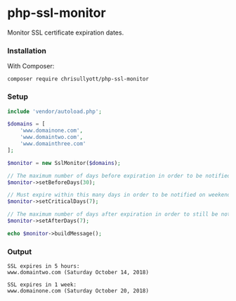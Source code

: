 # php-ssl-monitor

Monitor SSL certificate expiration dates.

### Installation

With Composer:

```
composer require chrisullyott/php-ssl-monitor
```

### Setup

```php
include 'vendor/autoload.php';

$domains = [
    'www.domainone.com',
    'www.domaintwo.com',
    'www.domainthree.com'
];

$monitor = new SslMonitor($domains);

// The maximum number of days before expiration in order to be notified.
$monitor->setBeforeDays(30);

// Must expire within this many days in order to be notified on weekends.
$monitor->setCriticalDays(7);

// The maximum number of days after expiration in order to still be notified.
$monitor->setAfterDays(7);

echo $monitor->buildMessage();
```

### Output

```
SSL expires in 5 hours:
www.domaintwo.com (Saturday October 14, 2018)

SSL expires in 1 week:
www.domainone.com (Saturday October 20, 2018)
```

